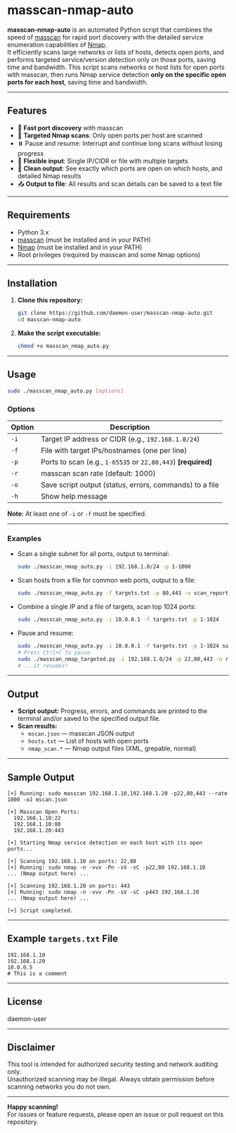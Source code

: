 # masscan-nmap-auto

**masscan-nmap-auto** is an automated Python script that combines the speed of [masscan](https://github.com/robertdavidgraham/masscan) for rapid port discovery with the detailed service enumeration capabilities of [Nmap](https://nmap.org/).  
It efficiently scans large networks or lists of hosts, detects open ports, and performs targeted service/version detection only on those ports, saving time and bandwidth.
This script scans networks or host lists for open ports with masscan, then runs Nmap service detection **only on the specific open ports for each host**, saving time and bandwidth.

---

## Features

- 🚀 **Fast port discovery** with masscan
- 🎯 **Targeted Nmap scans**: Only open ports per host are scanned
- ⏸️ Pause and resume: Interrupt and continue long scans without losing progress
- 📄 **Flexible input**: Single IP/CIDR or file with multiple targets
- 📝 **Clean output**: See exactly which ports are open on which hosts, and detailed Nmap results
- 📤 **Output to file**: All results and scan details can be saved to a text file

---

## Requirements

- Python 3.x
- [masscan](https://github.com/robertdavidgraham/masscan) (must be installed and in your PATH)
- [Nmap](https://nmap.org/) (must be installed and in your PATH)
- Root privileges (required by masscan and some Nmap options)

---

## Installation

1. **Clone this repository:**
   ```bash
   git clone https://github.com/daemon-user/masscan-nmap-auto.git
   cd masscan-nmap-auto
   ```
2. **Make the script executable:**
   ```bash
   chmod +x masscan_nmap_auto.py
   ```

---

## Usage

```bash
sudo ./masscan_nmap_auto.py [options]
```

### **Options**

| Option               | Description                                                               |
|----------------------|---------------------------------------------------------------------------|
| `-i `        | Target IP address or CIDR (e.g., `192.168.1.0/24`)                        |
| `-f `          | File with target IPs/hostnames (one per line)                             |
| `-p `         | Ports to scan (e.g., `1-65535` or `22,80,443`) **[required]**             |
| `-r `          | masscan scan rate (default: 1000)                                         |
| `-o `   | Save script output (status, errors, commands) to a file                   |
| `-h`                 | Show help message                                                         |

**Note:** At least one of `-i` or `-f` must be specified.

---

### **Examples**

- Scan a single subnet for all ports, output to terminal:
  ```bash
  sudo ./masscan_nmap_auto.py -i 192.168.1.0/24 -p 1-1000
  ```

- Scan hosts from a file for common web ports, output to a file:
  ```bash
  sudo ./masscan_nmap_auto.py -f targets.txt -p 80,443 -o scan_report.txt
  ```

- Combine a single IP and a file of targets, scan top 1024 ports:
  ```bash
  sudo ./masscan_nmap_auto.py -i 10.0.0.1 -f targets.txt -p 1-1024
  ```

- Pause and resume:
  ```bash
  sudo ./masscan_nmap_auto.py -i 10.0.0.1 -f targets.txt -p 1-1024 sudo ./masscan_nmap_targeted.py -i 192.168.1.0/24 -p 22,80,443 -o results.txt
  # Press Ctrl+C to pause
  sudo ./masscan_nmap_targeted.py -i 192.168.1.0/24 -p 22,80,443 -o results.txt
  # ...it resumes!
  ```
  
---

## Output

- **Script output:** Progress, errors, and commands are printed to the terminal and/or saved to the specified output file.
- **Scan results:**  
  - `mscan.json` — masscan JSON output  
  - `hosts.txt` — List of hosts with open ports  
  - `nmap_scan.*` — Nmap output files (XML, grepable, normal)
 

---

## Sample Output

```
[+] Running: sudo masscan 192.168.1.10,192.168.1.20 -p22,80,443 --rate 1000 -oJ mscan.json

[+] Masscan Open Ports:
  192.168.1.10:22
  192.168.1.10:80
  192.168.1.20:443

[+] Starting Nmap service detection on each host with its open ports...

[+] Scanning 192.168.1.10 on ports: 22,80
[+] Running: sudo nmap -n -vvv -Pn -sV -sC -p22,80 192.168.1.10
... (Nmap output here) ...

[+] Scanning 192.168.1.20 on ports: 443
[+] Running: sudo nmap -n -vvv -Pn -sV -sC -p443 192.168.1.20
... (Nmap output here) ...

[+] Script completed.
```

---

## Example `targets.txt` File

```
192.168.1.10
192.168.1.20
10.0.0.5
# This is a comment
```

---

## License

daemon-user

---

## Disclaimer

This tool is intended for authorized security testing and network auditing only.  
Unauthorized scanning may be illegal. Always obtain permission before scanning networks you do not own.

---

**Happy scanning!**  
For issues or feature requests, please open an issue or pull request on this repository.
